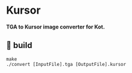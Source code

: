 # Kursor
**TGA to Kursor image converter for Kot.**

## 🚀 build 
```
make
./convert [InputFile].tga [OutputFile].kursor
```
